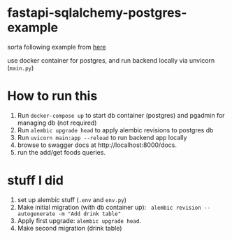 # fastapi-sqlalchemy-postgres-example


sorta following example from [here](https://ahmed-nafies.medium.com/fastapi-with-sqlalchemy-postgresql-and-alembic-and-of-course-docker-f2b7411ee396)

use docker container for postgres, and run backend locally via unvicorn (`main.py`)


# How to run this

1. Run `docker-compose up` to start db container (postgres) and pgadmin for managing db (not required)
1. Run `alembic upgrade head` to apply alembic revisions to postgres db
1. Run `uvicorn main:app --reload` to run backend app locally
1. browse to swagger docs at http://localhost:8000/docs.
1. run the add/get foods queries.


# stuff I did

1. set up alembic stuff (`.env` and `env.py`)
1. Make initial migration (with db container up):  ` alembic revision --autogenerate -m "Add drink table"`
1. Apply first upgrade: `alembic upgrade head`.
1. Make second migration (drink table)
